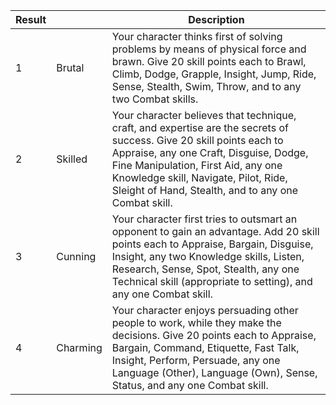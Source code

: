|Result| |Description|
|-|-|-|
|1|Brutal|Your character thinks first of solving problems by means of physical force and brawn. Give 20 skill points each to Brawl, Climb, Dodge, Grapple, Insight, Jump, Ride, Sense, Stealth, Swim, Throw, and to any two Combat skills.|
|2|Skilled|Your character believes that technique, craft, and expertise are the secrets of success. Give 20 skill points each to Appraise, any one Craft, Disguise, Dodge, Fine Manipulation, First Aid, any one Knowledge skill, Navigate, Pilot, Ride, Sleight of Hand, Stealth, and to any one Combat skill.|
|3|Cunning|Your character first tries to outsmart an opponent to gain an advantage. Add 20 skill points each to Appraise, Bargain, Disguise, Insight, any two Knowledge skills, Listen, Research, Sense, Spot, Stealth, any one Technical skill (appropriate to setting), and any one Combat skill.|
|4|Charming|Your character enjoys persuading other people to work, while they make the decisions. Give 20 points each to Appraise, Bargain, Command, Etiquette, Fast Talk, Insight, Perform, Persuade, any one Language (Other), Language (Own), Sense, Status, and any one Combat skill.|
